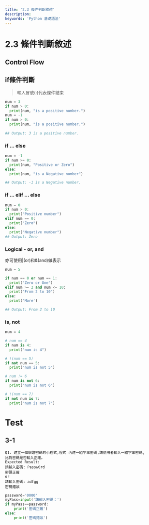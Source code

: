 ```yaml
---
title: '2.3 條件判斷敘述'
description:
keywords: 'Python 基礎語法'
---
```



# 2.3 條件判斷敘述
## Control Flow
## if條件判斷
> 輸入冒號(:)代表條件結束
```py
num = 3
if num > 0:
  print(num, "is a positive number.")
num = -1
if num > 0:
  print(num, "is a positive number.")
  
## Output: 3 is a positive number.
```
### if ... else
```py
num = -1
if num >= 0:
  print(num, "Positive or Zero")
else:
  print(num, "is a Negative number")

## Output: -1 is a Negative number.
```

### if ... elif ... else
```py
num = 0
if num > 0:
  print("Positive number")
elif num == 0:
  print("Zero")
else:
  print("Negative number")
## Output: Zero
```

### Logical - or, and
亦可使用|(or)和&(and)做表示
```py
num = 5

if num == 0 or num == 1:
  print("Zero or One")
elif num >= 2 and num <= 10:
  print("From 2 to 10")
else:
  print('More')

## Output: From 2 to 10
```

### is, not
```py
num = 4

# num == 4
if num is 4:
  print("num is 4")

# !(num == 5)
if not num == 5:
  print("num is not 5")

# num != 6
if num is not 6:
  print("num is not 6")

# !(num == 7)
if not num is 7:
  print("num is not 7")
```




# Test
## 3-1
```
Q1. 建立一個驗證密碼的小程式,程式 內建一組字串密碼,請使用者輸入一組字串密碼,
比對密碼是否輸入正確。
Expected Result:
請輸入密碼: Passw0rd
密碼正確
or
請輸入密碼: adfgg
密碼錯誤
```
```py
password='0000'
myPass=input('請輸入密碼：')
if myPass==password:
    print('密碼正確')
else:
    print('密碼錯誤')
```

